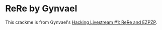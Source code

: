 # ReRe by Gynvael

This crackme is from Gynvael's [Hacking Livestream #1: ReRe and EZPZP](https://www.youtube.com/watch?v=JExnV1-GNxk).